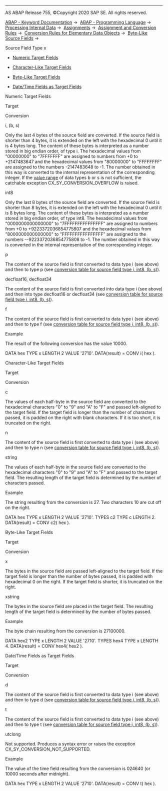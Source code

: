   

* * *

AS ABAP Release 755, ©Copyright 2020 SAP SE. All rights reserved.

[ABAP - Keyword Documentation](https://help.sap.com/doc/abapdocu_755_index_htm/7.55/en-US/abenabap.htm) →  [ABAP - Programming Language](https://help.sap.com/doc/abapdocu_755_index_htm/7.55/en-US/abenabap_reference.htm) →  [Processing Internal Data](https://help.sap.com/doc/abapdocu_755_index_htm/7.55/en-US/abenabap_data_working.htm) →  [Assignments](https://help.sap.com/doc/abapdocu_755_index_htm/7.55/en-US/abenvalue_assignments.htm) →  [Assignment and Conversion Rules](https://help.sap.com/doc/abapdocu_755_index_htm/7.55/en-US/abenconversion_rules.htm) →  [Conversion Rules for Elementary Data Objects](https://help.sap.com/doc/abapdocu_755_index_htm/7.55/en-US/abenconversion_elementary.htm) →  [Byte-Like Source Fields](https://help.sap.com/doc/abapdocu_755_index_htm/7.55/en-US/abenbyte_source_fields.htm) → 

Source Field Type x

-   [Numeric Target Fields](#@@ITOC@@ABENCONVERSION_TYPE_X_1)

-   [Character-Like Target Fields](#@@ITOC@@ABENCONVERSION_TYPE_X_2)

-   [Byte-Like Target Fields](#@@ITOC@@ABENCONVERSION_TYPE_X_3)

-   [Date/Time Fields as Target Fields](#@@ITOC@@ABENCONVERSION_TYPE_X_4)

Numeric Target Fields

Target

Conversion

i, (b, s)

Only the last 4 bytes of the source field are converted. If the source field is shorter than 4 bytes, it is extended on the left with the hexadecimal 0 until it is 4 bytes long. The content of these bytes is interpreted as a number stored in big endian order, of type i. The hexadecimal values from "00000000" to "7FFFFFFF" are assigned to numbers from +0 to +2147483647 and the hexadecimal values from "80000000" to "FFFFFFFF" are assigned to the numbers -2147483648 to -1. The number obtained in this way is converted to the internal representation of the corresponding integer. If the [value range](https://help.sap.com/doc/abapdocu_755_index_htm/7.55/en-US/abenvalue_range_glosry.htm "Glossary Entry") of data types b or s is not sufficient, the catchable exception CX\_SY\_CONVERSION\_OVERFLOW is raised.

int8

Only the last 8 bytes of the source field are converted. If the source field is shorter than 8 bytes, it is extended on the left with the hexadecimal 0 until it is 8 bytes long. The content of these bytes is interpreted as a number stored in big endian order, of type int8. The hexadecimal values from "0000000000000000" to "7FFFFFFFFFFFFFFF" are assigned to numbers from +0 to +9223372036854775807 and the hexadecimal values from "8000000000000000" to "FFFFFFFFFFFFFFFF" are assigned to the numbers --9223372036854775808 to -1. The number obtained in this way is converted in the internal representation of the corresponding integer.

p

The content of the source field is first converted to data type i (see above) and then to type p (see [conversion table for source field type i, int8, (b, s)](https://help.sap.com/doc/abapdocu_755_index_htm/7.55/en-US/abenconversion_type_ibs.htm)).

decfloat16, decfloat34

The content of the source field is first converted into data type i (see above) and then into type decfloat16 or decfloat34 (see [conversion table for source field type i, int8, (b, s)](https://help.sap.com/doc/abapdocu_755_index_htm/7.55/en-US/abenconversion_type_ibs.htm)).

f

The content of the source field is first converted to data type i (see above) and then to type f (see [conversion table for source field type i, int8, (b, s)](https://help.sap.com/doc/abapdocu_755_index_htm/7.55/en-US/abenconversion_type_ibs.htm)).

Example

The result of the following conversion has the value 10000.

DATA hex TYPE x LENGTH 2 VALUE '2710'.
DATA(result) = CONV i( hex ).

Character-Like Target Fields

Target

Conversion

c

The values of each half-byte in the source field are converted to the hexadecimal characters "0" to "9" and "A" to "F" and passed left-aligned to the target field. If the target field is longer than the number of characters passed, it is padded on the right with blank characters. If it is too short, it is truncated on the right.

n

The content of the source field is first converted to data type i (see above) and then to type n (see [conversion table for source field type i, int8, (b, s)](https://help.sap.com/doc/abapdocu_755_index_htm/7.55/en-US/abenconversion_type_ibs.htm)).

string

The values of each half-byte in the source field are converted to the hexadecimal characters "0" to "9" and "A" to "F" and passed to the target field. The resulting length of the target field is determined by the number of characters passed.

Example

The string resulting from the conversion is 27. Two characters 10 are cut off on the right.

DATA hex TYPE x LENGTH 2 VALUE '2710'.
TYPES c2 TYPE c LENGTH 2.
DATA(result) = CONV c2( hex ).

Byte-Like Target Fields

Target

Conversion

x

The bytes in the source field are passed left-aligned to the target field. If the target field is longer than the number of bytes passed, it is padded with hexadecimal 0 on the right. If the target field is shorter, it is truncated on the right.

xstring

The bytes in the source field are placed in the target field. The resulting length of the target field is determined by the number of bytes passed.

Example

The byte chain resulting from the conversion is 27100000.

DATA hex2 TYPE x LENGTH 2 VALUE '2710'.
TYPES hex4 TYPE x LENGTH 4.
DATA(result) = CONV hex4( hex2 ).

Date/Time Fields as Target Fields

Target

Conversion

d

The content of the source field is first converted to data type i (see above) and then to type d (see [conversion table for source field type i, int8, (b, s)](https://help.sap.com/doc/abapdocu_755_index_htm/7.55/en-US/abenconversion_type_ibs.htm)).

t

The content of the source field is first converted to data type i (see above) and then to type t (see [conversion table for source field type i, int8, (b, s)](https://help.sap.com/doc/abapdocu_755_index_htm/7.55/en-US/abenconversion_type_ibs.htm)).

utclong

Not supported. Produces a syntax error or raises the exception CX\_SY\_CONVERSION\_NOT\_SUPPORTED.

Example

The value of the time field resulting from the conversion is 024640 (or 10000 seconds after midnight).

DATA hex TYPE x LENGTH 2 VALUE '2710'.
DATA(result) = CONV t( hex ).